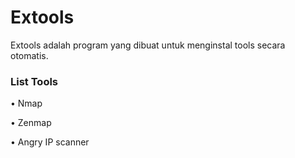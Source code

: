# Extools
<p>Extools adalah program yang dibuat untuk menginstal tools secara otomatis.</p>
<h3>List Tools</h2>
<p>• Nmap</p>
<p>• Zenmap</p>
<p>• Angry IP scanner</p>
